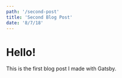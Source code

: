 ```yaml
---
path: '/second-post'
title: 'Second Blog Post'
date: '8/7/18'
---
```


# Hello!

This is the first blog post I made
with Gatsby.